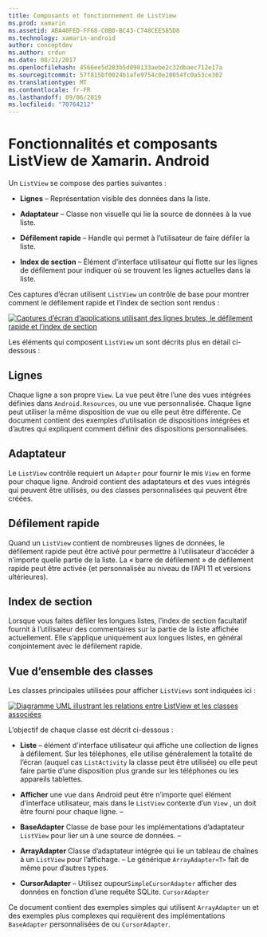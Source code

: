 ```yaml
---
title: Composants et fonctionnement de ListView
ms.prod: xamarin
ms.assetid: ABA40FED-FF68-C0B0-BC43-C748CEE585D8
ms.technology: xamarin-android
author: conceptdev
ms.author: crdun
ms.date: 08/21/2017
ms.openlocfilehash: 4566ee5d203b5d098133aebe2c32dbaec712e17a
ms.sourcegitcommit: 57f815bf0024b1afe9754c0e28054fc0a53ce302
ms.translationtype: MT
ms.contentlocale: fr-FR
ms.lasthandoff: 09/06/2019
ms.locfileid: "70764212"
---
```

# <a name="xamarinandroid-listview-parts-and-functionality"></a>Fonctionnalités et composants ListView de Xamarin. Android

Un `ListView` se compose des parties suivantes :

- **Lignes** &ndash; Représentation visible des données dans la liste.

- **Adaptateur** &ndash; Classe non visuelle qui lie la source de données à la vue liste.

- **Défilement rapide** &ndash; Handle qui permet à l’utilisateur de faire défiler la liste.

- **Index de section** &ndash; Élément d’interface utilisateur qui flotte sur les lignes de défilement pour indiquer où se trouvent les lignes actuelles dans la liste.

Ces captures d’écran utilisent `ListView` un contrôle de base pour montrer comment le défilement rapide et l’index de section sont rendus :

[![Captures d’écran d’applications utilisant des lignes brutes, le défilement rapide et l’index de section](parts-and-functionality-images/listviewparts.png)](parts-and-functionality-images/listviewparts.png#lightbox)

Les éléments qui composent `ListView` un sont décrits plus en détail ci-dessous :

## <a name="rows"></a>Lignes

Chaque ligne a son propre `View`. La vue peut être l’une des vues intégrées définies dans `Android.Resources`, ou une vue personnalisée. Chaque ligne peut utiliser la même disposition de vue ou elle peut être différente. Ce document contient des exemples d’utilisation de dispositions intégrées et d’autres qui expliquent comment définir des dispositions personnalisées.

## <a name="adapter"></a>Adaptateur

Le `ListView` contrôle requiert un `Adapter` pour fournir le mis `View` en forme pour chaque ligne. Android contient des adaptateurs et des vues intégrés qui peuvent être utilisés, ou des classes personnalisées qui peuvent être créées.

## <a name="fast-scrolling"></a>Défilement rapide

Quand un `ListView` contient de nombreuses lignes de données, le défilement rapide peut être activé pour permettre à l’utilisateur d’accéder à n’importe quelle partie de la liste. La « barre de défilement » de défilement rapide peut être activée (et personnalisée au niveau de l’API 11 et versions ultérieures).

## <a name="section-index"></a>Index de section

Lorsque vous faites défiler les longues listes, l’index de section facultatif fournit à l’utilisateur des commentaires sur la partie de la liste affichée actuellement. Elle s’applique uniquement aux longues listes, en général conjointement avec le défilement rapide.

## <a name="classes-overview"></a>Vue d’ensemble des classes

Les classes principales utilisées pour afficher `ListViews` sont indiquées ici :

[![Diagramme UML illustrant les relations entre ListView et les classes associées](parts-and-functionality-images/image2.png)](parts-and-functionality-images/image2.png#lightbox)

L’objectif de chaque classe est décrit ci-dessous :

- **Liste** &ndash; élément d’interface utilisateur qui affiche une collection de lignes à défilement. Sur les téléphones, elle utilise généralement la totalité de l’écran (auquel cas `ListActivity` la classe peut être utilisée) ou elle peut faire partie d’une disposition plus grande sur les téléphones ou les appareils tablettes.

- **Afficher** une vue dans Android peut être n’importe quel élément d’interface utilisateur, mais dans le `ListView` contexte d’un `View` , un doit être fourni pour chaque ligne. &ndash;

- **BaseAdapter** Classe de base pour les implémentations d’adaptateur `ListView` pour lier un à une source de données. &ndash;

- **ArrayAdapter** Classe d’adaptateur intégrée qui lie un tableau de chaînes à un `ListView` pour l’affichage. &ndash; Le générique `ArrayAdapter<T>` fait de même pour d’autres types.

- **CursorAdapter** &ndash; Utilisez oupour`SimpleCursorAdapter` afficher des données en fonction d’une requête SQLite. `CursorAdapter`

Ce document contient des exemples simples qui utilisent `ArrayAdapter` un et des exemples plus complexes qui requièrent des implémentations `BaseAdapter` personnalisées de ou `CursorAdapter`.

